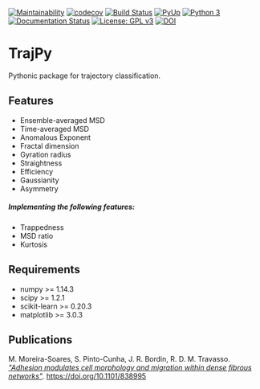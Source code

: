 [![Maintainability](https://api.codeclimate.com/v1/badges/650cde37de8ccb468b8c/maintainability)](https://codeclimate.com/github/phydev/trajpy/maintainability)
[![codecov](https://codecov.io/gh/phydev/trajpy/branch/master/graph/badge.svg?token=lhYwQjiAlU)](https://codecov.io/gh/phydev/trajpy)
[![Build Status](https://travis-ci.com/phydev/trajpy.svg?branch=master)](https://travis-ci.com/phydev/trajpy)
[![PyUp](https://pyup.io/repos/github/phydev/trajpy/shield.svg?t=1570846676802)](https://pyup.io/repos/github/phydev/trajpy/)
[![Python 3](https://pyup.io/repos/github/phydev/trajpy/python-3-shield.svg)](https://pyup.io/repos/github/phydev/trajpy/)
[![Documentation Status](https://readthedocs.org/projects/trajpy/badge/?version=latest)](https://trajpy.readthedocs.io/en/latest/?badge=latest)
[![License: GPL v3](https://img.shields.io/badge/License-GPLv3-blue.svg)](https://www.gnu.org/licenses/gpl-3.0)
[![DOI](https://zenodo.org/badge/194252287.svg)](https://zenodo.org/badge/latestdoi/194252287)


# TrajPy
Pythonic package for trajectory classification.


## Features
- Ensemble-averaged MSD
- Time-averaged MSD
- Anomalous Exponent
- Fractal dimension
- Gyration radius
- Straightness
- Efficiency
- Gaussianity
- Asymmetry


##### Implementing the following features:
- Trappedness
- MSD ratio
- Kurtosis


## Requirements
- numpy >= 1.14.3
- scipy >= 1.2.1
- scikit-learn >= 0.20.3
- matplotlib >= 3.0.3


## Publications
M. Moreira-Soares, S. Pinto-Cunha, J. R. Bordin, R. D. M. Travasso. *["Adhesion modulates cell morphology and migration within dense fibrous networks"](https://www.biorxiv.org/content/10.1101/838995v1)*.  https://doi.org/10.1101/838995


